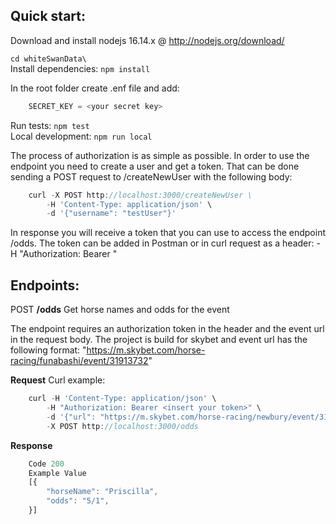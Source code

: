 ## Quick start:
Download and install nodejs 16.14.x @ http://nodejs.org/download/

```cd whiteSwanData\```\
Install dependencies: 
```npm install```

In the root folder create .enf file and add:
```javascript
    SECRET_KEY = <your secret key>
```

Run tests: ```npm test```\
Local development: ```npm run local```

<p>The process of authorization is as simple as possible.
In order to use the endpoint you need to create a user and get a token. That can be done sending a POST request to /createNewUser with the following body:</p>

```javascript
    curl -X POST http://localhost:3000/createNewUser \
        -H 'Content-Type: application/json' \
        -d '{"username": "testUser"}'
```
In response you will receive a token that you can use to access the endpoint /odds.
The token can be added in Postman or in curl request as a header:
-H "Authorization: Bearer <your token>"

## Endpoints:
POST **/odds** Get horse names and odds for the event

The endpoint requires an authorization token in the header and the event url in the request body.
The project is build for skybet and event url has the following format: "https://m.skybet.com/horse-racing/funabashi/event/31913732"

**Request**
Curl example:
```javascript
    curl -H 'Content-Type: application/json' \ 
        -H "Authorization: Bearer <insert your token>" \
        -d '{"url": "https://m.skybet.com/horse-racing/newbury/event/31896647"}' \
        -X POST http://localhost:3000/odds

```

**Response**
```javascript
    Code 200 
    Example Value
    [{
        "horseName": "Priscilla",
        "odds": "5/1",
    }]
```






